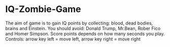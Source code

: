# IQ-Zombie-Game
The aim of game is to gain IQ points by collecting: blood, dead bodies, brains and Einstein.
You should avoid: Donald Trump, Mr.Bean, Rober Fico and Homer Simpson.
Score points depends on how many seconds you play.
Controls: arrow key left = move left, arrow key right = move right
